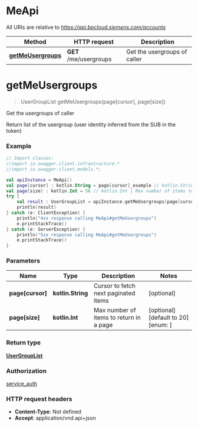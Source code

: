 # MeApi

All URIs are relative to *https://api.bpcloud.siemens.com/accounts*

Method | HTTP request | Description
------------- | ------------- | -------------
[**getMeUsergroups**](MeApi.md#getMeUsergroups) | **GET** /me/usergroups | Get the usergroups of caller

<a name="getMeUsergroups"></a>
# **getMeUsergroups**
> UserGroupList getMeUsergroups(page[cursor], page[size])

Get the usergroups of caller

Return list of the usergroup (user identity inferred from the SUB in the token) 

### Example
```kotlin
// Import classes:
//import io.swagger.client.infrastructure.*
//import io.swagger.client.models.*;

val apiInstance = MeApi()
val page[cursor] : kotlin.String = page[cursor]_example // kotlin.String | Cursor to fetch next paginated items
val page[size] : kotlin.Int = 56 // kotlin.Int | Max number of items to return in a page
try {
    val result : UserGroupList = apiInstance.getMeUsergroups(page[cursor], page[size])
    println(result)
} catch (e: ClientException) {
    println("4xx response calling MeApi#getMeUsergroups")
    e.printStackTrace()
} catch (e: ServerException) {
    println("5xx response calling MeApi#getMeUsergroups")
    e.printStackTrace()
}
```

### Parameters

Name | Type | Description  | Notes
------------- | ------------- | ------------- | -------------
 **page[cursor]** | **kotlin.String**| Cursor to fetch next paginated items | [optional]
 **page[size]** | **kotlin.Int**| Max number of items to return in a page | [optional] [default to 20] [enum: ]

### Return type

[**UserGroupList**](UserGroupList.md)

### Authorization

[service_auth](../README.md#service_auth)

### HTTP request headers

 - **Content-Type**: Not defined
 - **Accept**: application/vnd.api+json

